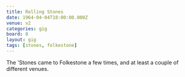 ```yaml
---
title: Rolling Stones
date: 1964-04-04T18:00:00.000Z
venue: v2
categories: gig
board: 8
layout: gig
tags: [stones, folkestone]
---
```

The 'Stones came to Folkestone a few times, and at least a couple of different venues.